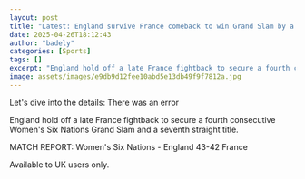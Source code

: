 ```yaml
---
layout: post
title: "Latest: England survive France comeback to win Grand Slam by a single point"
date: 2025-04-26T18:12:43
author: "badely"
categories: [Sports]
tags: []
excerpt: "England hold off a late France fightback to secure a fourth consecutive Women's Six Nations Grand Slam and a seventh straight title."
image: assets/images/e9db9d12fee10abd5e13db49f9f7812a.jpg
---
```


Let's dive into the details: There was an error

England hold off a late France fightback to secure a fourth consecutive Women's Six Nations Grand Slam and a seventh straight title.

MATCH REPORT: Women's Six Nations - England 43-42 France

Available to UK users only.

